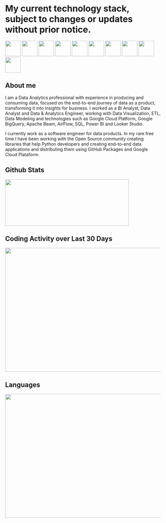 # My current technology stack, subject to changes or updates without prior notice.

<img src="https://cdn.jsdelivr.net/gh/devicons/devicon@latest/icons/python/python-original-wordmark.svg" width="50" height="50"/> <img src="https://cdn.jsdelivr.net/gh/devicons/devicon@latest/icons/fastapi/fastapi-original-wordmark.svg" width="50" height="50"/> <img src="https://cdn.jsdelivr.net/gh/devicons/devicon@latest/icons/flask/flask-original-wordmark.svg" width="50" height="50"/> <img src="https://cdn.jsdelivr.net/gh/devicons/devicon@latest/icons/jupyter/jupyter-original-wordmark.svg" width="50" height="50"/> <img src="https://cdn.jsdelivr.net/gh/devicons/devicon@latest/icons/azuresqldatabase/azuresqldatabase-original.svg" width="50" height="50" /> <img src="https://cdn.jsdelivr.net/gh/devicons/devicon@latest/icons/apachespark/apachespark-original-wordmark.svg" width="50" height="50"/> <img src="https://cdn.jsdelivr.net/gh/devicons/devicon@latest/icons/apacheairflow/apacheairflow-original-wordmark.svg" width="50" height="50" /> <img src="https://cdn.jsdelivr.net/gh/devicons/devicon@latest/icons/docker/docker-original-wordmark.svg" width="50" height="50"/> <img src="https://cdn.jsdelivr.net/gh/devicons/devicon@latest/icons/googlecloud/googlecloud-original-wordmark.svg" width="50" height="50" /> <img src="https://cdn.jsdelivr.net/gh/devicons/devicon@latest/icons/github/github-original-wordmark.svg" width="50" height="50"/>

## About me          
I am a Data Analytics professional with experience in producing and consuming data, focused on the end-to-end journey of data as a product, transforming it into insights for business. I worked as a BI Analyst, Data Analyst and Data & Analytics Engineer, working with Data Visualization, ETL, Data Modeling and technologies such as Google Cloud Platform, Google BigQuery, Apache Beam, AirFlow, SQL, Power BI and Looker Studio.

I currently work as a software engineer for data products. In my rare free time I have been working with the Open Source community creating libraries that help Python developers and creating end-to-end data applications and distributing them using GitHub Packages and Google Cloud Plataform. 


## Github Stats
<p align="left">
  <a href="https://github.com/IvanildoBarauna/ETL-awesome-api">
    <img align="bottom" src="https://github-readme-stats.vercel.app/api?username=IvanildoBarauna&hide=stars,contribs&show=prs_merged,prs_merged_percentage&show_icons=true&theme=tokyonight&include_all_commits=true&rank_icon=percentile&hide_border=true&hide_title=true" width="400" height="150" />
 </a>
</p>


## Coding Activity over Last 30 Days 
<p align="left">
  <a href="https://wakatime.com/@IvanildoBarauna">
    <img align="bottom" src="https://wakatime.com/share/@IvanildoBarauna/c06d7f1c-9e44-4980-9937-7268aa69cfae.svg" width="600" height="400" />
  </a>
</p>


## Languages 
<p align="left">
  <a href="https://wakatime.com/@IvanildoBarauna">
    <img align="bottom" src="https://wakatime.com/share/@IvanildoBarauna/e4fd09c4-c7d3-4912-8845-fda422806380.svg" width="600" height="400" />
  </a>
</p>
